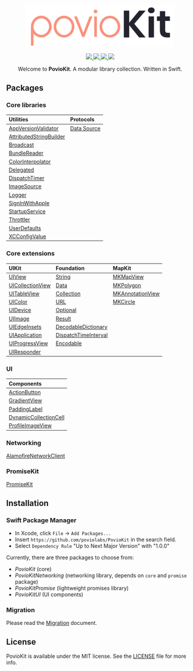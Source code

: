 <p align="center">
    <img src="https://raw.githubusercontent.com/poviolabs/PovioKit/master/PovioKit.png" width="400" max-width="90%" alt="PovioKit" />
</p>

<p align="center">
    <a href="https://swiftpackageregistry.com/poviolabs/PovioKit" alt="Package">
        <img src="https://img.shields.io/badge/SPM-Swift-lightgrey.svg" />
    </a>
    <a href="https://www.swift.org" alt="Swift">
        <img src="https://img.shields.io/badge/Swift-5-orange.svg" />
    </a>
    <a href="./LICENCE" alt="License">
        <img src="https://img.shields.io/badge/Licence-MIT-red.svg" />
    </a>
    <a href="https://github.com/poviolabs/PovioKit/actions/workflows/Tests.yml" alt="Tests Status">
        <img src="https://github.com/poviolabs/PovioKit/actions/workflows/Tests.yml/badge.svg" />
    </a>
</p>

<p align="center">
    Welcome to <b>PovioKit</b>. A modular library collection. Written in Swift.
</p>

## Packages
### Core libraries

| Utilities | Protocols |
| :--- | :--- |
| [AppVersionValidator](Sources/Core/Utilities/AppVersionValidator/AppVersionValidator.swift) | [Data Source](Resources/Core/Protocols/DataSource/) |
| [AttributedStringBuilder](Resources/Core/Utilities/AttributedStringBuilder/) | |
| [Broadcast](Resources/Core/Utilities/Broadcast/) | |
| [BundleReader](Sources/Core/Utilities/BundleReader/BundleReader.swift) | |
| [ColorInterpolator](Resources/Core/Utilities/ColorInterpolator/) | |
| [Delegated](Resources/Core/Utilities/Delegated/) | |
| [DispatchTimer](Resources/Core/Utilities/DispatchTimer/) | |
| [ImageSource](Sources/Core/Utilities/ImageSource/ImageSource.swift) | |
| [Logger](Resources/Core/Utilities/Logger/) | |
| [SignInWithApple](Resources/Core/Utilities/SignInWithApple/) | |
| [StartupService](Resources/Core/Utilities/StartupService/) | |
| [Throttler](Resources/Core/Utilities/Throttler/) | |
| [UserDefaults](Resources/Core/Utilities/PropertyWrapper/UserDefaults/) | |
| [XCConfigValue](Resources/Core/Utilities/PropertyWrapper/XCConfigValue) | |

### Core extensions

| UIKit | Foundation | MapKit |
| :--- | :--- | :--- |
| [UIView](Sources/Core/Extensions/UIKit/UIView+Povio.swift) | [String](Sources/Core/Extensions/Foundation/String+Povio.swift) | [MKMapView](Sources/Core/Extensions/MapKit/MKMapView+PovioKit.swift) |
| [UICollectionView](Sources/Core/Extensions/UIKit/UICollectionView+Povio.swift) | [Data](Sources/Core/Extensions/Foundation/Data+Povio.swift) | [MKPolygon](Sources/Core/Extensions/MapKit/MKPolygon+PovioKit.swift) |
| [UITableView](Sources/Core/Extensions/UIKit/UITableView+Povio.swift) | [Collection](Sources/Core/Extensions/Foundation/Collection+Povio.swift) | [MKAnnotationView](Sources/Core/Extensions/MapKit/MKAnnotationView+PovioKit.swift) |
| [UIColor](Sources/Core/Extensions/UIKit/UIColor+Povio.swift) | [URL](Sources/Core/Extensions/Foundation/URL+Povio.swift) | [MKCircle](Sources/Core/Extensions/MapKit/MKCircle+PovioKit.swift) |
| [UIDevice](Sources/Core/Extensions/UIKit/UIDevice+Povio.swift) | [Optional](Sources/Core/Extensions/Foundation/Optional+Povio.swift) | |
| [UIImage](Sources/Core/Extensions/UIKit/UIImage+Povio.swift) | [Result](Sources/Core/Extensions/Foundation/Result+Povio.swift) | |
| [UIEdgeInsets](Sources/Core/Extensions/UIKit/UIEdgeInsets+Povio.swift) | [DecodableDictionary](Sources/Core/Extensions/Foundation/DecodableDictionary+Povio.swift) | |
| [UIApplication](Sources/Core/Extensions/UIKit/UIApplication+Povio.swift) | [DispatchTimeInterval](Sources/Core/Extensions/Foundation/DispatchTimeInterval+Povio.swift) | |
| [UIProgressView](Sources/Core/Extensions/UIKit/UIProgressView+Povio.swift) | [Encodable](Sources/Core/Extensions/Foundation/Encodable+Povio.swift) | |
| [UIResponder](Sources/Core/Extensions/UIKit/UIResponder+Povio.swift) | |

### UI

| Components |
| :--- |
| [ActionButton](Resources/UI/ActionButton/) |
| [GradientView](Resources/UI/GradientView/) |
| [PaddingLabel](Resources/UI/PaddingLabel/) |
| [DynamicCollectionCell](Resources/UI/DynamicCollectionCell/) |
| [ProfileImageView](Resources/UI/ProfileImageView) |

### Networking

[AlamofireNetworkClient](Resources/Networking/AlamofireNetworkClient/)

### PromiseKit

[PromiseKit](Resources/PromiseKit/)


## Installation

### Swift Package Manager
- In Xcode, click `File` -> `Add Packages...`  
- Insert `https://github.com/poviolabs/PovioKit` in the search field.
- Select `Dependency Rule` "Up to Next Major Version" with "1.0.0"

Currently, there are three packages to choose from:
- *PovioKit* (core)
- *PovioKitNetworking* (networking library, depends on `core` and `promise` package)
- *PovioKitPromise* (lightweight promises library)
- *PovioKitUI* (UI components)

### Migration

Please read the [Migration](MIGRATING.md) document.

## License

PovioKit is available under the MIT license. See the [LICENSE](LICENSE) file for more info.
